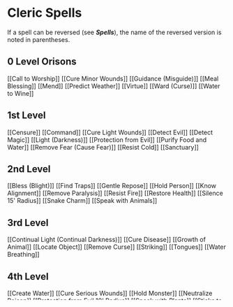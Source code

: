 # Cleric Spells

If a spell can be reversed (see ***Spells***), the name of the reversed version is noted in parentheses.

## 0 Level Orisons
[[Call to Worship]]
[[Cure Minor Wounds]]
[[Guidance (Misguide)]]
[[Meal Blessing]]
[[Mend]]
[[Predict Weather]]
[[Virtue]]
[[Ward (Curse)]]
[[Water to Wine]]

## 1st Level
[[Censure]]
[[Command]]
[[Cure Light Wounds]]
[[Detect Evil]]
[[Detect Magic]]
[[Light (Darkness)]]
[[Protection from Evil]]
[[Purify Food and Water]]
[[Remove Fear (Cause Fear)]]
[[Resist Cold]]
[[Sanctuary]]

## 2nd Level
[[Bless (Blight)]]
[[Find Traps]]
[[Gentle Repose]]
[[Hold Person]]
[[Know Alignment]]
[[Remove Paralysis]]
[[Resist Fire]]
[[Restore Health]]
[[Silence 15' Radius]]
[[Snake Charm]]
[[Speak with Animals]]

## 3rd Level
[[Continual Light (Continual Darkness)]]
[[Cure Disease]]
[[Growth of Animal]]
[[Locate Object]]
[[Remove Curse]]
[[Striking]]
[[Tongues]]
[[Water Breathing]]

## 4th Level
[[Create Water]]
[[Cure Serious Wounds]]
[[Hold Monster]]
[[Neutralize Poison]]
[[Protection from Evil 10' Radius]]
[[Speak with Plants]]
[[Sticks to Snakes]]
[[Stone Shape]]

## 5th Level
[[Commune]]
[[Create Food]]
[[Dispel Evil]]
[[Insect Plague]]
[[Plane Shift]]
[[Quest (Remove Quest)]]
[[Raise Dead (Finger of Death)]]
[[Ring of Lesser Healing (Ring of Lesser Infliction)]]
[[Wall of Stone]]

## 6th Level
[[Animate Objects]]
[[Blade Barrier]]
[[Control Undead]]
[[Find the Path]]
[[Heal (Harm)]]
[[Regenerate]]
[[Restoration]]
[[Speak with Monsters]]
[[Undeath to Death]]

## 7th Level
[[Anti-Magic Shell]]
[[Astral Projection]]
[[Control Weather]]
[[Earthquake]]
[[Fire Storm]]
[[Gate]]
[[Holy Word]]
[[Resurrection]]
[[Ring of Greater Healing]]
[[Wind Walk]]

